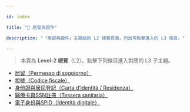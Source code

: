 ---
id: index
title: "🪪 居留與證件"
description: "「居留與證件」主題組的 L2 總覽頁面，列出可點擊進入的 L3 條目。"
---


> 本頁為 **Level‑2 總覽**（L2）。點擊下列條目進入對應的 L3 子主題。

- [居留（Permesso di soggiorno）](./residence-permit/)
- [稅號（Codice fiscale）](./codice-fiscale/)
- [身份證與居民登記（Carta d’identità / Residenza）](./carta-identita/)
- [醫療卡與SSN註冊（Tessera sanitaria）](./tessera-sanitaria/)
- [電子身份與SPID（Identità digitale）](./spid-identita-digitale/)
